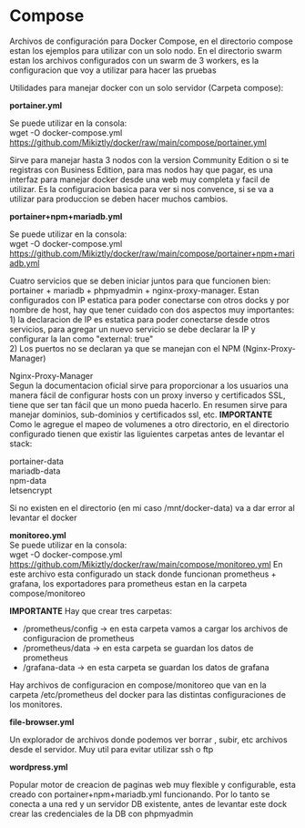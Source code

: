 # Compose
Archivos de configuración para Docker Compose, en el directorio compose estan los ejemplos para utilizar con un solo nodo. En el directorio swarm estan los archivos configurados con un swarm de 3 workers, es la configuracion que voy a utilizar para hacer las pruebas

Utilidades para manejar docker con un solo servidor (Carpeta compose):

**portainer.yml**

Se puede utilizar en la consola: <br>
wget -O docker-compose.yml https://github.com/Mikiztly/docker/raw/main/compose/portainer.yml

Sirve para manejar hasta 3 nodos con la version Community Edition o si te registras con Business Edition, para mas nodos hay que pagar, es una interfaz para manejar docker desde una web muy completa y facil de utilizar. Es la configuracion basica para ver si nos convence, si se va a utilizar para produccion se deben hacer muchos cambios.

**portainer+npm+mariadb.yml**

Se puede utilizar en la consola:<br>
wget -O docker-compose.yml https://github.com/Mikiztly/docker/raw/main/compose/portainer+npm+mariadb.yml

Cuatro servicios que se deben iniciar juntos para que funcionen bien: portainer + mariadb + phpmyadmin + nginx-proxy-manager. Estan configurados con IP estatica para poder conectarse con otros docks y por nombre de host, hay que tener cuidado con dos aspectos muy importantes:<br>
    1) la declaracion de IP es estatica para poder conectarse desde otros servicios, para agregar un nuevo servicio se debe declarar la IP y configurar la lan como "external: true"<br>
    2) Los puertos no se declaran ya que se manejan con el NPM (Nginx-Proxy-Manager)

Nginx-Proxy-Manager<br>
Segun la documentacion oficial sirve para proporcionar a los usuarios una manera fácil de configurar hosts con un proxy inverso y certificados SSL, tiene que ser tan fácil que un mono pueda hacerlo. En resumen sirve para manejar dominios, sub-dominios y certificados ssl, etc.
**IMPORTANTE**
Como le agregue el mapeo de volumenes a otro directorio, en el directorio configurado tienen que existir las liguientes carpetas antes de levantar el stack:

portainer-data<br>
mariadb-data<br>
npm-data<br>
letsencrypt<br> 

Si no existen en el directorio (en mi caso /mnt/docker-data) va a dar error al levantar el docker

**monitoreo.yml**<br>
Se puede utilizar en la consola:<br>
wget -O docker-compose.yml https://github.com/Mikiztly/docker/raw/main/compose/monitoreo.yml
En este archivo esta configurado un stack donde funcionan prometheus + grafana, los exportadores para prometheus estan en la carpeta compose/monitoreo

**IMPORTANTE**
Hay que crear tres carpetas:
* /prometheus/config -> en esta carpeta vamos a cargar los archivos de configuracion de prometheus
* /prometheus/data -> en esta carpeta se guardan los datos de prometheus
* /grafana-data -> en esta carpeta se guardan los datos de grafana

Hay archivos de configuracion en compose/monitoreo que van en la carpeta /etc/prometheus del docker para las distintas configuraciones de los monitores.

**file-browser.yml**

Un explorador de archivos donde podemos ver borrar , subir, etc archivos desde el servidor. Muy util para evitar utilizar ssh o ftp

**wordpress.yml**

Popular motor de creacion de paginas web muy flexible y configurable, esta creado con portainer+npm+mariadb.yml funcionando.
Por lo tanto se conecta a una red y un servidor DB existente, antes de levantar este dock crear las credenciales de la DB con phpmyadmin

